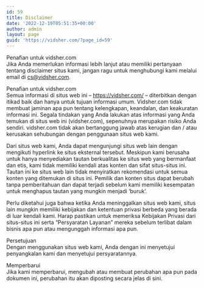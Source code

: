 ```yaml
---
id: 59
title: Disclaimer
date: '2022-12-19T05:51:35+00:00'
author: admin
layout: page
guid: 'https://vidsher.com/?page_id=59'
---
```


Penafian untuk vidsher.com  
Jika Anda memerlukan informasi lebih lanjut atau memiliki pertanyaan tentang disclaimer situs kami, jangan ragu untuk menghubungi kami melalui email di cs@vidsher.com.

Penafian untuk vidsher.com  
Semua informasi di situs web ini – https://vidsher.com/ – diterbitkan dengan itikad baik dan hanya untuk tujuan informasi umum. Vidsher.com tidak membuat jaminan apa pun tentang kelengkapan, keandalan, dan keakuratan informasi ini. Segala tindakan yang Anda lakukan atas informasi yang Anda temukan di situs web ini (vidsher.com), sepenuhnya merupakan risiko Anda sendiri. vidsher.com tidak akan bertanggung jawab atas kerugian dan / atau kerusakan sehubungan dengan penggunaan situs web kami.

Dari situs web kami, Anda dapat mengunjungi situs web lain dengan mengikuti hyperlink ke situs eksternal tersebut. Meskipun kami berusaha untuk hanya menyediakan tautan berkualitas ke situs web yang bermanfaat dan etis, kami tidak memiliki kendali atas konten dan sifat situs-situs ini. Tautan ini ke situs web lain tidak menyiratkan rekomendasi untuk semua konten yang ditemukan di situs ini. Pemilik dan konten situs dapat berubah tanpa pemberitahuan dan dapat terjadi sebelum kami memiliki kesempatan untuk menghapus tautan yang mungkin menjadi ‘buruk’.

Perlu diketahui juga bahwa ketika Anda meninggalkan situs web kami, situs lain mungkin memiliki kebijakan dan ketentuan privasi berbeda yang berada di luar kendali kami. Harap pastikan untuk memeriksa Kebijakan Privasi dari situs-situs ini serta “Persyaratan Layanan” mereka sebelum terlibat dalam bisnis apa pun atau mengunggah informasi apa pun.

Persetujuan  
Dengan menggunakan situs web kami, Anda dengan ini menyetujui penyangkalan kami dan menyetujui persyaratannya.

Memperbarui  
Jika kami memperbarui, mengubah atau membuat perubahan apa pun pada dokumen ini, perubahan itu akan diposting secara jelas di sini.